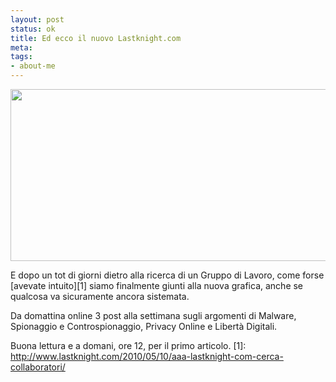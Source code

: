 ```yaml
--- 
layout: post
status: ok
title: Ed ecco il nuovo Lastknight.com
meta: 
tags: 
- about-me
---
```

<a href="http://fast.mgpf.it//2010/06/lk.com_.png"><img src="http://fast.mgpf.it//2010/06/lk.com_-540x275.png" alt="" title="lk.com" width="540" height="275" class="aligncenter size-medium wp-image-2034" /></a>  
  
E dopo un tot di giorni dietro alla ricerca di un Gruppo di Lavoro, come forse [avevate intuito][1] siamo finalmente giunti alla nuova grafica, anche se qualcosa va sicuramente ancora sistemata.  
  
Da domattina online 3 post alla settimana sugli argomenti di Malware, Spionaggio e  Controspionaggio, Privacy Online e Libert&agrave; Digitali.  
  
Buona lettura e a domani, ore 12, per il primo articolo.
[1]: http://www.lastknight.com/2010/05/10/aaa-lastknight-com-cerca-collaboratori/ 
